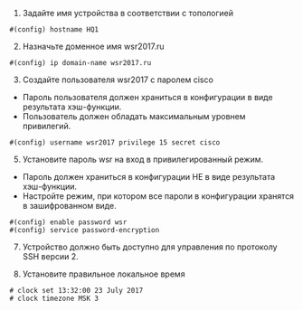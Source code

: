 1. Задайте имя устройства в соответствии с топологией
```
#(config) hostname HQ1
```
2. Назначьте доменное имя wsr2017.ru
```
#(config) ip domain-name wsr2017.ru
```
3. Создайте пользователя wsr2017 с паролем cisco
  - Пароль пользователя должен храниться в конфигурации в виде результата хэш-функции.
  - Пользователь должен обладать максимальным уровнем привилегий.
```
#(config) username wsr2017 privilege 15 secret cisco
```
5. Установите пароль wsr на вход в привилегированный режим. 
  - Пароль должен храниться в конфигурации НЕ в виде результата хэш-функции.
  - Настройте режим, при котором все пароли в конфигурации хранятся в зашифрованном виде.
```
#(config) enable password wsr
#(config) service password-encryption
```
7. Устройство должно быть доступно для управления по протоколу SSH версии 2.

8. Установите правильное локальное время
```
# clock set 13:32:00 23 July 2017
# clock timezone MSK 3 
```
